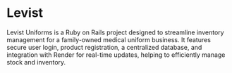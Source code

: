 # Levist
Levist Uniforms is a Ruby on Rails project designed to streamline inventory management for a family-owned medical uniform business. It features secure user login, product registration, a centralized database, and integration with Render for real-time updates, helping to efficiently manage stock and inventory.
